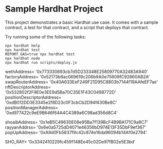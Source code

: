 # Sample Hardhat Project

This project demonstrates a basic Hardhat use case. It comes with a sample contract, a test for that contract, and a script that deploys that contract.

Try running some of the following tasks:

```shell
npx hardhat help
npx hardhat test
REPORT_GAS=true npx hardhat test
npx hardhat node
npx hardhat run scripts/deploy.js
```

wethAddress= '0x773330693cb7d5D233348E25809770A32483A940'
factoryAddress= '0x52173b6ac069619c206b9A0e75609fC92860AB2A'      
swapRouterAddress= '0x40A633EeF249F21D95C8803b7144f19AAfeEF7ae'   
nftDescriptorAddress= '0x532802f2F9E0e3EE9d5Ba70C35E1F43C0498772D'
positionDescriptorAddress= '0xdB012DD3E3345e2f8D23c0F3cbCb2D94f430Be8C'
positionManagerAddress= '0xd977422c9eE9B646f64A4C4389a6C98ad356d8C4'


shoaibAddress= '0x1eB5C49630E08e95Ba7f139BcF4B9BA171C9a8C7'
rayyanAddrss= '0x6e0a5725dD4071e46356bD974E13F35DbF9ef367'        
popUpAddress= '0xA9d0Fb5837f9c42c874e16da96094b14Af0e2784'


SHO_RAY= '0x3342410229fc4591148Ee45c02De97fB02e5E3bd'